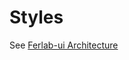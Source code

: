 # Styles

See [Ferlab-ui Architecture](https://github.com/Ferlab-Ste-Justine/ferlab-ui/blob/master/packages/style/Architecture.md)

